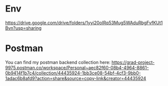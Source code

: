 # Env 
https://drive.google.com/drive/folders/1yyi20oIRq53Mug5WAduRbgFvfKUt1Bvn?usp=sharing
# Postman
You can find my postman backend collection here: https://grad-project-9975.postman.co/workspace/Personal~aec82f60-08b4-4964-8861-0b9414f1b7c4/collection/44435924-1bb3ce08-54bf-4cf3-9bb0-1adac6b8afd9?action=share&source=copy-link&creator=44435924